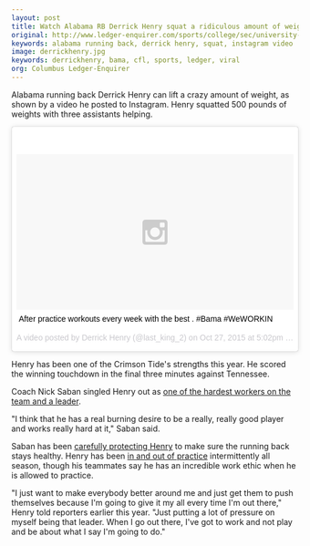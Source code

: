 ```yaml
---
layout: post
title: Watch Alabama RB Derrick Henry squat a ridiculous amount of weight
original: http://www.ledger-enquirer.com/sports/college/sec/university-of-alabama/article41828673.html
keywords: alabama running back, derrick henry, squat, instagram video
image: derrickhenry.jpg
keywords: derrickhenry, bama, cfl, sports, ledger, viral
org: Columbus Ledger-Enquirer
---
```


Alabama running back Derrick Henry can lift a crazy amount of weight, as shown by a video he posted to Instagram. Henry squatted 500 pounds of weights with three assistants helping.

<!--break-->

<blockquote class="instagram-media" data-instgrm-captioned data-instgrm-version="6" style=" background:#FFF; border:0; border-radius:3px; box-shadow:0 0 1px 0 rgba(0,0,0,0.5),0 1px 10px 0 rgba(0,0,0,0.15); margin: 1px; max-width:658px; padding:0; width:99.375%; width:-webkit-calc(100% - 2px); width:calc(100% - 2px);"><div style="padding:8px;"> <div style=" background:#F8F8F8; line-height:0; margin-top:40px; padding:28.125% 0; text-align:center; width:100%;"> <div style=" background:url(data:image/png;base64,iVBORw0KGgoAAAANSUhEUgAAACwAAAAsCAMAAAApWqozAAAAGFBMVEUiIiI9PT0eHh4gIB4hIBkcHBwcHBwcHBydr+JQAAAACHRSTlMABA4YHyQsM5jtaMwAAADfSURBVDjL7ZVBEgMhCAQBAf//42xcNbpAqakcM0ftUmFAAIBE81IqBJdS3lS6zs3bIpB9WED3YYXFPmHRfT8sgyrCP1x8uEUxLMzNWElFOYCV6mHWWwMzdPEKHlhLw7NWJqkHc4uIZphavDzA2JPzUDsBZziNae2S6owH8xPmX8G7zzgKEOPUoYHvGz1TBCxMkd3kwNVbU0gKHkx+iZILf77IofhrY1nYFnB/lQPb79drWOyJVa/DAvg9B/rLB4cC+Nqgdz/TvBbBnr6GBReqn/nRmDgaQEej7WhonozjF+Y2I/fZou/qAAAAAElFTkSuQmCC); display:block; height:44px; margin:0 auto -44px; position:relative; top:-22px; width:44px;"></div></div> <p style=" margin:8px 0 0 0; padding:0 4px;"> <a href="https://www.instagram.com/p/9XEUwbOmv7/" style=" color:#000; font-family:Arial,sans-serif; font-size:14px; font-style:normal; font-weight:normal; line-height:17px; text-decoration:none; word-wrap:break-word;" target="_blank">After practice workouts every week with the best . #Bama #WeWORKIN</a></p> <p style=" color:#c9c8cd; font-family:Arial,sans-serif; font-size:14px; line-height:17px; margin-bottom:0; margin-top:8px; overflow:hidden; padding:8px 0 7px; text-align:center; text-overflow:ellipsis; white-space:nowrap;">A video posted by Derrick Henry (@last_king_2) on <time style=" font-family:Arial,sans-serif; font-size:14px; line-height:17px;" datetime="2015-10-28T00:02:23+00:00">Oct 27, 2015 at 5:02pm PDT</time></p></div></blockquote> <script async defer src="//platform.instagram.com/en_US/embeds.js"></script>

Henry has been one of the Crimson Tide's strengths this year. He scored the winning touchdown in the final three minutes against Tennessee.

Coach Nick Saban singled Henry out as [one of the hardest workers on the team and a leader](http://www.ledger-enquirer.com/news/local/article29437186.html).

"I think that he has a real burning desire to be a really, really good player and works really hard at it," Saban said.

Saban has been [carefully protecting Henry](http://www.ledger-enquirer.com/sports/college/sec/university-of-alabama/article31234481.html) to make sure the running back stays healthy. Henry has been [in and out of practice](http://www.ledger-enquirer.com/sports/college/sec/university-of-alabama/article36344769.html) intermittently all season, though his teammates say he has an incredible work ethic when he is allowed to practice.

"I just want to make everybody better around me and just get them to push themselves because I'm going to give it my all every time I'm out there," Henry told reporters earlier this year. "Just putting a lot of pressure on myself being that leader. When I go out there, I've got to work and not play and be about what I say I'm going to do."